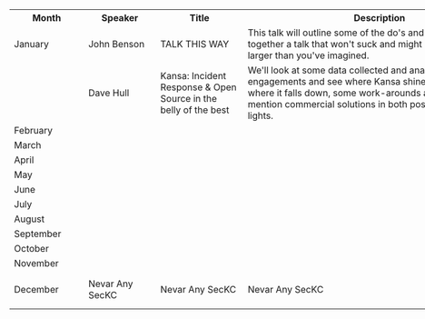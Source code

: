 <table style="undefined;table-layout: fixed; width: 975px">
<colgroup>
<col style="width: 131px">
<col style="width: 127px">
<col style="width: 154px">
<col style="width: 481px">
<col style="width: 82px">
</colgroup>
  <tr>
    <th>Month</th>
    <th>Speaker</th>
    <th>Title</th>
    <th>Description</th>
    <th>Duration</th>
  </tr>
  <tr>
    <td>January</td>
    <td>John Benson</td>
    <td>TALK THIS WAY</td>
    <td>This talk will outline some of the do's and don'ts of putting together a talk that won't suck and might put you on a stage larger than you've imagined.</td>
    <td>45 Minutes</td>
  </tr>
  <tr>
    <td></td>
    <td>Dave Hull</td>
    <td>Kansa: Incident Response &amp; Open Source in the belly of the best</td>
    <td>We'll look at some data collected and analyzed for red-team engagements and see where Kansa shines and I'll talk about where it falls down, some work-arounds and I may briefly mention commercial solutions in both positive and negative lights.</td>
    <td>45 Minutes</td>
  </tr>
  <tr>
    <td>February</td>
    <td></td>
    <td></td>
    <td></td>
    <td></td>
  </tr>
  <tr>
    <td>March</td>
    <td></td>
    <td></td>
    <td></td>
    <td></td>
  </tr>
  <tr>
    <td>April</td>
    <td></td>
    <td></td>
    <td></td>
    <td></td>
  </tr>
  <tr>
    <td>May</td>
    <td></td>
    <td></td>
    <td></td>
    <td></td>
  </tr>
  <tr>
    <td>June</td>
    <td></td>
    <td></td>
    <td></td>
    <td></td>
  </tr>
  <tr>
    <td>July</td>
    <td></td>
    <td></td>
    <td></td>
    <td></td>
  </tr>
  <tr>
    <td>August</td>
    <td></td>
    <td></td>
    <td></td>
    <td></td>
  </tr>
  <tr>
    <td>September</td>
    <td></td>
    <td></td>
    <td></td>
    <td></td>
  </tr>
  <tr>
    <td>October</td>
    <td></td>
    <td></td>
    <td></td>
    <td></td>
  </tr>
  <tr>
    <td>November</td>
    <td></td>
    <td></td>
    <td></td>
    <td></td>
  </tr>
  <tr>
    <td>December</td>
    <td>Nevar Any SecKC</td>
    <td>Nevar Any SecKC</td>
    <td>Nevar Any SecKC</td>
    <td>Nevar Any SecKC</td>
  </tr>
</table>
